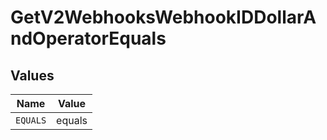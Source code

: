 # GetV2WebhooksWebhookIDDollarAndOperatorEquals


## Values

| Name     | Value    |
| -------- | -------- |
| `EQUALS` | equals   |